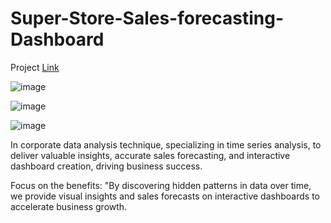 # Super-Store-Sales-forecasting-Dashboard
Project [Link](https://app.powerbi.com/view?r=eyJrIjoiZTZhMzc4YmMtODllMi00ZWY4LThmMzYtMDc2MmUzYjVmMTlkIiwidCI6ImE2ZGJkZGRlLTU3OTgtNGViYS1hNWE4LTc4ODA3ZTgyZDllYiJ9)

![image](https://github.com/user-attachments/assets/65f005b3-d0d0-4b19-bcc5-62e8276a951b)

![image](https://github.com/user-attachments/assets/d5d48e46-99b5-4011-8aea-5d8b7d07e871)

![image](https://github.com/user-attachments/assets/3746e005-0fb8-4feb-ac71-8c7fe7093b3b)



In corporate data analysis technique, specializing in time series analysis, to deliver valuable insights, accurate sales forecasting, and interactive dashboard creation, driving business success.

Focus on the benefits: "By discovering hidden patterns in data over time, we provide visual insights and sales forecasts on interactive dashboards to accelerate business growth.
